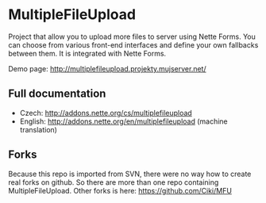 MultipleFileUpload
==================

Project that allow you to upload more files to server using Nette Forms. You can choose from various front-end interfaces and define your own fallbacks between them. It is integrated with Nette Forms.

Demo page: http://multiplefileupload.projekty.mujserver.net/

Full documentation
------------------
- Czech: http://addons.nette.org/cs/multiplefileupload
- English: http://addons.nette.org/en/multiplefileupload (machine translation)

Forks
-----

Because this repo is imported from SVN, there were no way how to create real forks on github. So there are more than one repo containing MultipleFileUpload. Other forks is here: https://github.com/Ciki/MFU
